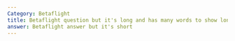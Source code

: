 ```yaml
---
Category: Betaflight
title: Betaflight question but it's long and has many words to show long questions
answer: Betaflight answer but it's short
---
```

